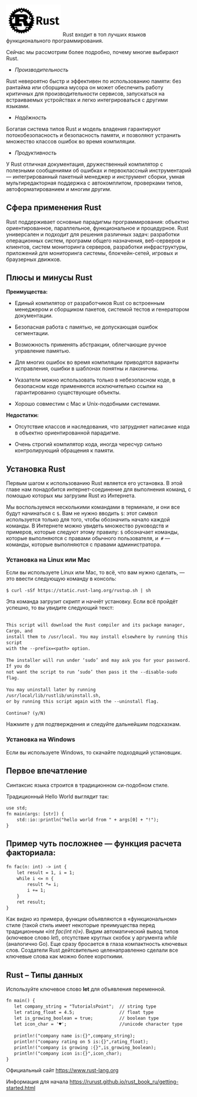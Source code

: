
<img src="https://github.com/Karbovskaya/lisp/blob/master/rust-min.png" width="150" >
Rust входит в топ лучших языков функционального программирования. 

Сейчас мы рассмотрим более подробно, почему многие выбирают Rust.

* _Производительность_

Rust невероятно быстр и эффективен по использованию памяти: без рантайма или сборщика мусора он может обеспечить работу критичных для производительности сервисов, запускаться на встраиваемых устройствах и легко интегрироваться с другими языками.
* _Надёжность_

Богатая система типов Rust и модель владения гарантируют потокобезопасность и безопасность памяти, и позволяют устранить множество классов ошибок во время компиляции.
* _Продуктивность_

У Rust отличная документация, дружественный компилятор с полезными сообщениями об ошибках и первоклассный инструментарий — интегрированный пакетный менеджер и инструмент сборки, умная мультиредакторная поддержка с автокомплитом, проверками типов, автоформатированием и многим другим.

## Сфера применения Rust

Rust поддерживает основные парадигмы программирования: объектно ориентированное, параллельное, функциональное и процедурное. Rust универсален и подходит для решения различных задач: разработки операционных систем, программ общего назначения, веб-серверов и клиентов, систем мониторинга серверов, разработки инфраструктуры, приложений для мониторинга системы, блокчейн-сетей, игровых и браузерных движков.


## Плюсы и минусы Rust
__Преимущества:__
* Единый компилятор от разработчиков Rust со встроенным менеджером и сборщиком пакетов, системой тестов и генератором документации.

* Безопасная работа с памятью, не допускающая ошибок сегментации.

* Возможность применять абстракции, облегчающие ручное управление памятью.

* Для многих ошибок во время компиляции приводятся варианты исправления, ошибки в шаблонах понятны и лаконичны.

* Указатели можно использовать только в небезопасном коде, в безопасном коде применяются исключительно ссылки на гарантированно существующие объекты.

* Хорошо совместим с Mac и Unix-подобными системами.

__Недостатки:__
* Отсутствие классов и наследования, что затрудняет написание кода в объектно ориентированной парадигме.

* Очень строгий компилятор кода, иногда чересчур сильно контролирующий обращения к памяти.

## Установка Rust

Первым шагом к использованию Rust является его установка. В этой главе нам понадобится интернет-соединение для выполнения команд, с помощью которых мы загрузим Rust из Интернета.

Мы воспользуемся несколькими командами в терминале, и они все будут начинаться с ```$```. Вам не нужно вводить ```$```: этот символ используется только для того, чтобы обозначить начало каждой команды. В Интернете можно увидеть множество руководств и примеров, которые следуют этому правилу: ```$``` обозначает команды, которые выполняются с правами обычного пользователя, и``` #``` — команды, которые выполняются с правами администратора.

### Установка на Linux или Mac

Если вы используете Linux или Mac, то всё, что вам нужно сделать, — это ввести следующую команду в консоль:


```$ curl -sSf https://static.rust-lang.org/rustup.sh | sh```

Эта команда загрузит скрипт и начнёт установку. Если всё пройдёт успешно, то вы увидите следующий текст:


```Welcome to Rust.

This script will download the Rust compiler and its package manager, Cargo, and
install them to /usr/local. You may install elsewhere by running this script
with the --prefix=<path> option.

The installer will run under ‘sudo’ and may ask you for your password. If you do
not want the script to run ‘sudo’ then pass it the --disable-sudo flag.

You may uninstall later by running /usr/local/lib/rustlib/uninstall.sh,
or by running this script again with the --uninstall flag.

Continue? (y/N)
```

Нажмите ```y``` для подтверждения и следуйте дальнейшим подсказкам.

### Установка на Windows

Если вы используете Windows, то скачайте подходящий установщик.

## Первое впечатление
Синтаксис языка строится в традиционном си-подобном стиле.

Традиционный Hello World выглядит так:
```
use std;
fn main(args: [str]) {
    std::io::println("hello world from " + args[0] + "!");
}
```
## Пример чуть посложнее — функция расчета факториала:
```
fn fac(n: int) -> int {
    let result = 1, i = 1;
    while i <= n {
        result *= i;
        i += 1;
    }
    ret result;
}
```
Как видно из примера, функции объявляются в «функциональном» стиле (такой стиль имеет некоторые преимущества перед традиционным _«int fac(int n)»)_. Видим автоматический вывод типов (ключевое слово _let_), отсутствие круглых скобок у аргумента _while_ (аналогично Go). Еще сразу бросается в глаза компактность ключевых слов. Создатели Rust дейтсвительно целенаправленно сделали все ключевые слова как можно более короткими.

## Rust – Типы данных

Используйте ключевое слово **let** для объявления переменной.

```
fn main() {
   let company_string = "TutorialsPoint";  // string type
   let rating_float = 4.5;                 // float type
   let is_growing_boolean = true;          // boolean type
   let icon_char = '♥';                    //unicode character type

   println!("company name is:{}",company_string);
   println!("company rating on 5 is:{}",rating_float);
   println!("company is growing :{}",is_growing_boolean);
   println!("company icon is:{}",icon_char);
}
```
Официальный сайт https://www.rust-lang.org

Информация для начала https://rurust.github.io/rust_book_ru/getting-started.html
